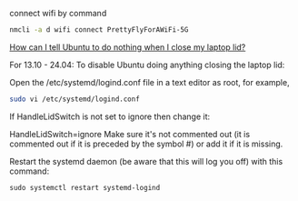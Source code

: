 connect wifi by command
```sh
nmcli -a d wifi connect PrettyFlyForAWiFi-5G
```

[How can I tell Ubuntu to do nothing when I close my laptop lid?](https://askubuntu.com/questions/15520/how-can-i-tell-ubuntu-to-do-nothing-when-i-close-my-laptop-lid)


For 13.10 - 24.04:
To disable Ubuntu doing anything closing the laptop lid:

Open the /etc/systemd/logind.conf file in a text editor as root, for example,

```sh
sudo vi /etc/systemd/logind.conf
```

If HandleLidSwitch is not set to ignore then change it:

HandleLidSwitch=ignore
Make sure it's not commented out (it is commented out if it is preceded by the symbol #) or add it if it is missing.

Restart the systemd daemon (be aware that this will log you off) with this command:
```
sudo systemctl restart systemd-logind
```




